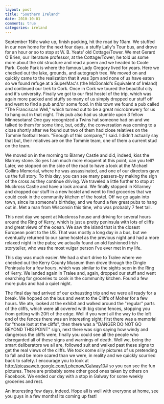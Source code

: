 ```yaml
---
layout: post
title: "Southern Ireland"
date: 2010-10-01
comments: true
categories: ireland
---
```


September 15th: wake up, finish packing, hit the road by 10am. We stuffed in our new home for the next four days, a stuffy Lally's Tour bus, and drove for an hour or so to stop at W. B. Yeats' old Cottage/Tower. We met Gerard O'Brien, our literature professor, at the Cottage/Tower; he told us some more about the old structure and read a poem and we headed to Coole Park. Coole Park is where the famous Lady Gregory lived for years. Here we checked out the lake, grounds, and autograph tree. We moved on and quickly came to the realization that it was 3pm and none of us have eaten so we found refuge at a SuperMac's (the McDonald's Equivalent of Ireland) and continued our trek to Cork. Once in Cork we toured the beautiful city and it's university. Finally we got to our first hostel of the trip, which was again more packed and stuffy so many of us simply dropped our stuff off and went to find a pub and/or some food. In this town we found a pub called "The Franciscan Well," which turned out to be a great microbrewery for us to hang out in that night. This pub also had us stumble upon 3 fellow Minnesotans! One guy recognized a Twins hat someone had on and we talked to them for some time, but, oddly, the conversation was coming to a close shortly after we found out two of them had close relatives on the Tommie football team. "Enough of this company," I said. I didn't actually say that but, their relatives are on the Tommie team, one of them a current stud on the team.

We moved on in the morning to Blarney Castle and did, indeed, kiss the Blarney stone. So yes I am much more eloquent at this point, can you tell? Later, we stopped on the side of the road to have a look at the Michael Collins Memorial, where he was assassinated, and one of our directors gave us the full story. To this day, you can see many passers-by making the sign of the cross as they continue driving. We traveled a little further to stop at Muckross Castle and have a look around. We finally stopped in Killarney and dropped our stuff in a new hostel and went to find groceries that we could cook in the community kitchen of the hostel. Off we go again into town, since its someone's birthday, and we found a few great pubs to hang out in. Met a man from Wisconsin this time, who was probably 7 feet tall.

This next day we spent at Muckross house and driving for several hours around the Ring of Kerry, which is just a pretty peninsula with lots of cliffs and great views of the ocean. We saw the island that is the closest European point to the US. That was mostly a long day in a bus, but we eventually returned to our same hostel as the previous night and had a more relaxed night in the pubs; we actually found an old fashioned Irish storyteller, who was the most vulgar person I've ever met in my life.

This day was much easier. We had a short drive to Tralee where we checked out the Kerry County Museum then drove through the Dingle Peninsula for a few hours, which was similar to the sights seen in the Ring of Kerry. We landed again in Tralee and, again, dropped our stuff and went searching for groceries to cook in the community kitchen. Found a few more pubs and had a quiet night.

The final day had arrived of our exhausting trip and we were all ready for a break. We hopped on the bus and went to the Cliffs of Moher for a few hours. We ate, looked at the exhibit and walked around the "regular" parts of the cliffs, which were all covered with big stone fences, stopping you from getting with 20ft of the edge. Well if you went all the way to the left end of the fences there was an interesting sight; first there was a memorial for "those lost at the cliffs", then there was a "DANGER DO NOT GO BEYOND THIS POINT" sign, next there was sign saying how windy and dangerous the cliffs were, finally you could see all the people who disregarded all of these signs and warnings of death. Well we, being the smart deliberators we all are, followed suit and walked past these signs to get the real views of the cliffs. We took some silly pictures of us pretending to fall and be more scared than we were, in reality and we quickly scurried back to safety. I encourage you to look at <a href="http://picasaweb.google.com/j.phenow/Galway10#">http://picasaweb.google.com/j.phenow/Galway10#</a> so you can see the fun pictures. There are probably some other good ones taken by others on Facebook. We ended our day with a stop in Galway for some weekly groceries and rest.

An interesting few days, indeed. Hope all is well with everyone at home, see you guys in a few months! Its coming up fast!
